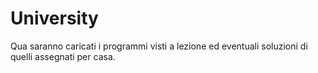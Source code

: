 # University

Qua saranno caricati i programmi visti a lezione ed eventuali soluzioni di quelli assegnati per casa.
